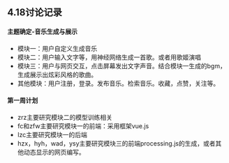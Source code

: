 ## 4.18讨论记录

#### 主题确定-音乐生成与展示

+ 模块一：用户自定义生成音乐
+ 模块二：用户输入文字等，用神经网络生成一首歌。或者用歌姬演唱
+ 模块三：用户与网页交互，点击屏幕发出文字声音。结合模块一生成的bgm，生成展示出炫彩风格的歌曲。
+ 其他模块：用户注册，登录。发布音乐。检索音乐。收藏，点赞，关注等。

#### 第一周计划

+ zrz主要研究模块二的模型训练相关
+ fc和zfw主要研究模块一的前端：采用框架vue.js
+ lzc主要研究模块一的后端
+ hzx，hyh，wad，ysy主要研究模块三的前端processing.js的生成，或者其他动态显示的网页编写。